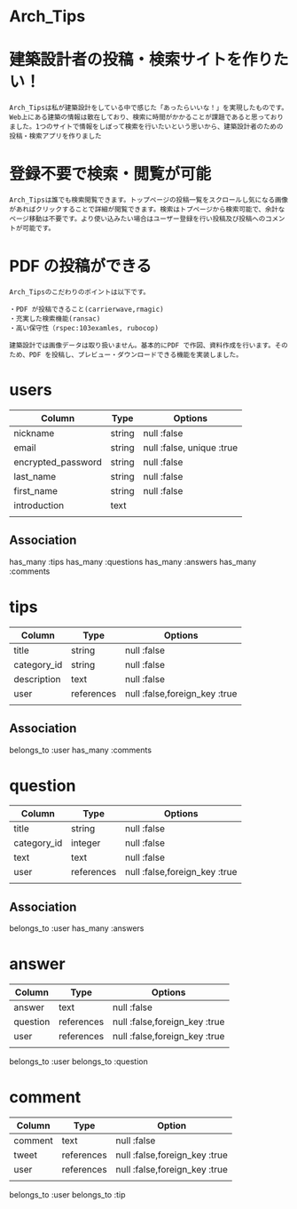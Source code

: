 # Arch_Tips

# 建築設計者の投稿・検索サイトを作りたい！
```
Arch_Tipsは私が建築設計をしている中で感じた「あったらいいな！」を実現したものです。Web上にある建築の情報は散在しており、検索に時間がかかることが課題であると思っておりました。1つのサイトで情報をしぼって検索を行いたいという思いから、建築設計者のための投稿・検索アプリを作りました
```

# 登録不要で検索・閲覧が可能
```
Arch_Tipsは誰でも検索閲覧できます。トップページの投稿一覧をスクロールし気になる画像があればクリックすることで詳細が閲覧できます。検索はトプページから検索可能で、余計なページ移動は不要です。より使い込みたい場合はユーザー登録を行い投稿及び投稿へのコメントが可能です。
```

# PDF の投稿ができる
```
Arch_Tipsのこだわりのポイントは以下です。

・PDF が投稿できること(carrierwave,rmagic)
・充実した検索機能(ransac)
・高い保守性（rspec:103examles, rubocop)

建築設計では画像データは取り扱いません。基本的にPDF で作図、資料作成を行います。そのため、PDF を投稿し、プレビュー・ダウンロードできる機能を実装しました。
```



# users
| Column             | Type   | Options                   |
| ------------------ | ------ | ------------------------- |
| nickname           | string | null :false               |
| email              | string | null :false, unique :true |
| encrypted_password | string | null :false               |
| last_name          | string | null :false               |
| first_name         | string | null :false               |
| introduction       | text   |                           |
|                    |        |                           |
## Association
has_many :tips
has_many :questions
has_many :answers
has_many :comments

# tips
| Column      | Type       | Options                       |
| ----------- | ---------- | ----------------------------- |
| title       | string     | null :false                   |
| category_id | string     | null :false                   |
| description | text       | null :false                   |
| user        | references | null :false,foreign_key :true |
|             |            |                               |
## Association
belongs_to :user
has_many :comments

# question
| Column      | Type       | Options                       |
| ----------- | ---------- | ----------------------------- |
| title       | string     | null :false                   |
| category_id | integer    | null :false                   |
| text        | text       | null :false                   |
| user        | references | null :false,foreign_key :true |
|             |            |                               |
## Association
belongs_to :user
has_many :answers


# answer
| Column   | Type       | Options                       |
| -------- | ---------- | ----------------------------- |
| answer   | text       | null :false                   |
| question | references | null :false,foreign_key :true |
| user     | references | null :false,foreign_key :true |
|          |            |                               |
belongs_to :user
belongs_to :question

# comment
| Column  | Type       | Option                        |
| ------- | ---------- | ----------------------------- |
| comment | text       | null :false                   |
| tweet   | references | null :false,foreign_key :true |
| user    | references | null :false,foreign_key :true |
|         |            |                               |
belongs_to :user
belongs_to :tip